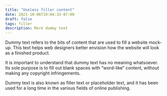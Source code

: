 ```yaml
---
title: "Useless filler content"
date: 2021-10-06T19:04:33-07:00
draft: false
tags: filler
description: More dummy text
---
```


Dummy text refers to the bits of content that are used to fill a website mock-up. This text helps web designers better envision how the website will look as a finished product.

It is important to understand that dummy text has no meaning whatsoever. Its sole purpose is to fill out blank spaces with “word-like” content, without making any copyright infringements.

Dummy text is also known as filler text or placeholder text, and it has been used for a long time in the various fields of online publishing.
